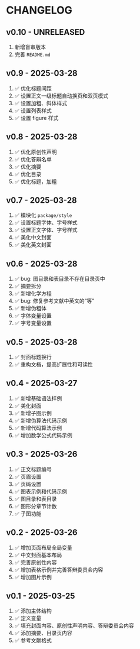 # CHANGELOG

## v0.10 - UNRELEASED

1. 新增盲审版本
2. 完善 `README.md`

## v0.9 - 2025-03-28

1. ✅ 优化标题间距
2. ✅ 设置正文一级标题自动换页和双页模式
3. ✅ 设置加粗、斜体样式
4. ✅ 设置列表样式
5. ✅ 设置 figure 样式

## v0.8 - 2025-03-28

1. ✅ 优化原创性声明
2. ✅ 优化答辩名单
3. ✅ 优化摘要
4. ✅ 优化目录
5. ✅ 优化标题，加粗

## v0.7 - 2025-03-28

1. ✅ 模块化 `package/style`
2. ✅ 设置标题字体、字号样式
3. ✅ 设置正文字体、字号样式
4. ✅ 美化中文封面
5. ✅ 美化英文封面

## v0.6 - 2025-03-28

1. ✅ bug: 图目录和表目录不存在目录页中
2. ✅ 摘要拆分
3. ✅ 新增化学方程
4. ✅ bug: 修复参考文献中英文的“等”
5. ✅ 新增伪粗体
6. ✅ 字体变量设置
7. ✅ 字号变量设置

## v0.5 - 2025-03-28

1. ✅ 封面标题换行
2. ✅ 重构文档，提高扩展性和可读性

## v0.4 - 2025-03-27

1. ✅ 新增基础语法样例
2. ✅ 美化封面
3. ✅ 新增子图示例
4. ✅ 新增伪算法代码示例
5. ✅ 新增代码算法示例
6. ✅ 增加数学公式代码示例

## v0.3 - 2025-03-26

1. ✅ 正文标题编号
2. ✅ 页眉设置
3. ✅ 页码设置
4. ✅ 图表示例和代码示例
5. ✅ 图目录和表目录
6. ✅ 图形分章节计数
7. ✅ 子图功能

## v0.2 - 2025-03-26

1. ✅ 增加页面布局全局变量
2. ✅ 中文封面基本布局
3. ✅ 完善原创性内容
4. ✅ 增加表格示例并完善答辩委员会内容
5. ✅ 增加图片示例

## v0.1 - 2025-03-25

1. ✅ 添加主体结构
2. ✅ 定义变量
3. ✅ 填充封面内容、原创性声明内容、答辩委员会内容
4. ✅ 添加摘要、目录页内容
5. ✅ 参考文献格式
